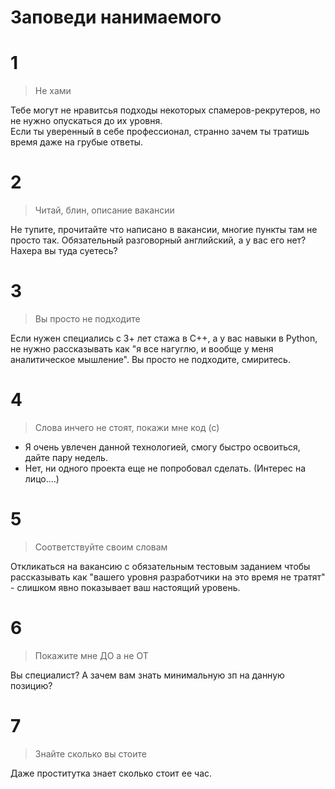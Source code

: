 # Заповеди нанимаемого

# 1
> Не хами

 Тебе могут не нравитсья подходы некоторых спамеров-рекрутеров, но не нужно опускаться до их уровня.  
 Если ты уверенный в себе профессионал, странно зачем ты тратишь время даже на грубые ответы.  

 # 2
 > Читай, блин, описание вакансии
 
Не тупите, прочитайте что написано в вакансии, многие пункты там не просто так.
Обязательный разговорный английский, а у вас его нет? Нахера вы туда суетесь?


# 3
> Вы просто не подходите

Если нужен специались с 3+ лет стажа в C++, а у вас навыки в Python, не нужно рассказывать как "я все нагуглю, и вообще у меня аналитическое мышление". Вы просто не подходите, смиритесь.

# 4
> Слова инчего не стоят, покажи мне код (с)

- Я очень увлечен данной технологией, смогу быстро освоиться, дайте пару недель.  
- Нет, ни одного проекта еще не попробовал сделать.
(Интерес на лицо....)

# 5
> Соответствуйте своим словам

Откликаться на вакансию с обязательным тестовым заданием чтобы рассказывать как "вашего уровня разработчики на это время не тратят" - слишком явно показывает ваш настоящий уровень.

# 6
> Покажите мне ДО а не ОТ

Вы специалист? А зачем вам знать минимальную зп на данную позицию?

# 7
> Знайте сколько вы стоите

Даже проститутка знает сколько стоит ее час.